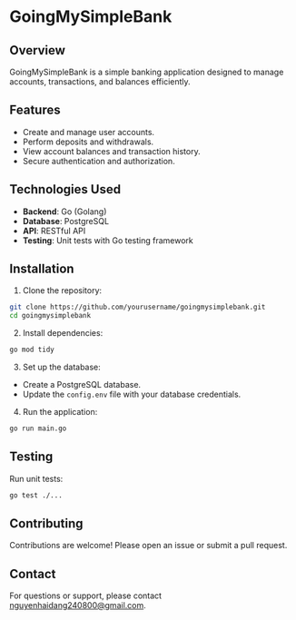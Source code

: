 # GoingMySimpleBank

## Overview
GoingMySimpleBank is a simple banking application designed to manage accounts, transactions, and balances efficiently.

## Features
- Create and manage user accounts.
- Perform deposits and withdrawals.
- View account balances and transaction history.
- Secure authentication and authorization.

## Technologies Used
- **Backend**: Go (Golang)
- **Database**: PostgreSQL
- **API**: RESTful API
- **Testing**: Unit tests with Go testing framework

## Installation

1. Clone the repository:
  ```bash
  git clone https://github.com/yourusername/goingmysimplebank.git
  cd goingmysimplebank
  ```

2. Install dependencies:
  ```bash
  go mod tidy
  ```

3. Set up the database:
  - Create a PostgreSQL database.
  - Update the `config.env` file with your database credentials.

4. Run the application:
  ```bash
  go run main.go
  ```

## Testing
Run unit tests:
```bash
go test ./...
```

## Contributing
Contributions are welcome! Please open an issue or submit a pull request.

## Contact
For questions or support, please contact [nguyenhaidang240800@gmail.com](mailto:nguyenhaidang240800@gmail.com).